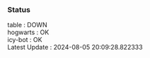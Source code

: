 ### Status


table : DOWN  
hogwarts : OK  
icy-bot : OK  
Latest Update : 2024-08-05 20:09:28.822333
